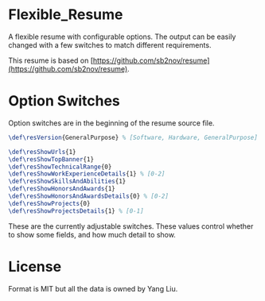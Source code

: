 # Flexible_Resume

A flexible resume with configurable options. The output can be easily changed with a few switches to match different requirements.

This resume is based on [https://github.com/sb2nov/resume](https://github.com/sb2nov/resume).

# Option Switches

Option switches are in the beginning of the resume source file.

``` latex
\def\resVersion{GeneralPurpose} % [Software, Hardware, GeneralPurpose]

\def\resShowUrls{1}
\def\resShowTopBanner{1}
\def\resShowTechnicalRange{0}
\def\resShowWorkExperienceDetails{1} % [0-2]
\def\resShowSkillsAndAbilities{1}
\def\resShowHonorsAndAwards{1}
\def\resShowHonorsAndAwardsDetails{0} % [0-2]
\def\resShowProjects{0}
\def\resShowProjectsDetails{1} % [0-1]
```

These are the currently adjustable switches. These values control whether to show some fields, and how much detail to show.

# License

Format is MIT but all the data is owned by Yang Liu.
